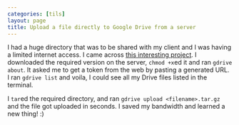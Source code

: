```yaml
---
categories: [tils]
layout: page
title: Upload a file directly to Google Drive from a server
---
```


I had a huge directory that was to be shared with my client and I was having a limited internet access. I came across [this interesting project](https://github.com/prasmussen/gdrive). I downloaded the required version on the server, `chmod +x`ed it and ran `gdrive about`. It asked me to get a token from the web by pasting a generated URL. I ran `gdrive list` and voila, I could see all my Drive files listed in the terminal.

I `tar`ed the required directory, and ran `gdrive upload <filename>.tar.gz` and the file got uploaded in seconds. I saved my bandwidth and learned a new thing! :)
